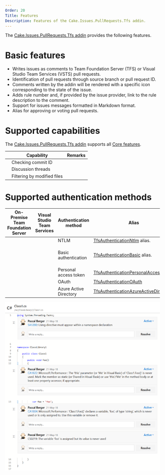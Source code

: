 ```yaml
---
Order: 20
Title: Features
Description: Features of the Cake.Issues.PullRequests.Tfs addin.
---
```

The [Cake.Issues.PullRequests.Tfs addin] provides the following features.

# Basic features

* Writes issues as comments to Team Foundation Server (TFS) or Visual Studio Team Services (VSTS) pull requests.
* Identification of pull requests through source branch or pull request ID.
* Comments written by the addin will be rendered with a specific icon corresponding to the state of the issue.
* Adds rule number and, if provided by the issue provider, link to the rule description to the comment.
* Support for issues messages formatted in Markdown format.
* Alias for approving or voting pull requests.

# Supported capabilities

The [Cake.Issues.PullRequests.Tfs addin] supports all [Core features].

|                                                                    | Capability                     | Remarks                        |
|--------------------------------------------------------------------|--------------------------------|--------------------------------|
| <span class="glyphicon glyphicon-ok" style="color:green"></span>   | Checking commit ID             |                                |
| <span class="glyphicon glyphicon-ok" style="color:green"></span>   | Discussion threads             |                                |
| <span class="glyphicon glyphicon-ok" style="color:green"></span>   | Filtering by modified files    |                                |

# Supported authentication methods

| On-Premise Team Foundation Server                                  | Visual Studio Team Services                                        | Authentication method          | Alias                                   | Remarks                                         |
|--------------------------------------------------------------------|--------------------------------------------------------------------|--------------------------------|-----------------------------------------|-------------------------------------------------|
| <span class="glyphicon glyphicon-ok" style="color:green"></span>   | <span class="glyphicon glyphicon-remove" style="color:red"></span> | NTLM                           | [TfsAuthenticationNtlm] alias.          |                                                 |
| <span class="glyphicon glyphicon-ok" style="color:green"></span>   | <span class="glyphicon glyphicon-remove" style="color:red"></span> | Basic authentication           | [TfsAuthenticationBasic] alias.         | See [Configure TFS to use Basic Authentication] |
| <span class="glyphicon glyphicon-ok" style="color:green"></span>   | <span class="glyphicon glyphicon-ok" style="color:green"></span>   | Personal access token          | [TfsAuthenticationPersonalAccessToken]  |                                                 |
| <span class="glyphicon glyphicon-remove" style="color:red"></span> | <span class="glyphicon glyphicon-ok" style="color:green"></span>   | OAuth                          | [TfsAuthenticationOAuth]                |                                                 |
| <span class="glyphicon glyphicon-remove" style="color:red"></span> | <span class="glyphicon glyphicon-ok" style="color:green"></span>   | Azure Active Directory         | [TfsAuthenticationAzureActiveDirectory] |                                                 |

![Cake.Issues.PullRequests.Tfs](cake.issues.pullrequests.tfs.png "Cake.Issues.PullRequests.Tfs")

[Cake.Issues.PullRequests.Tfs addin]: https://www.nuget.org/packages/Cake.Issues.PullRequests.Tfs
[Core features]: ../../overview/features#supported-core-functionality
[TfsAuthenticationNtlm]: ../../../api/Cake.Issues.PullRequests.Tfs/TfsPullRequestSystemAliases/4E73CD70
[TfsAuthenticationBasic]: ../../../api/Cake.Issues.PullRequests.Tfs/TfsPullRequestSystemAliases/3FA02408
[TfsAuthenticationPersonalAccessToken]: ../../../api/Cake.Issues.PullRequests.Tfs/TfsPullRequestSystemAliases/B7AA9CF6
[TfsAuthenticationOAuth]: ../../../api/Cake.Issues.PullRequests.Tfs/TfsPullRequestSystemAliases/44032AF4
[TfsAuthenticationAzureActiveDirectory]: ../../../api/Cake.Issues.PullRequests.Tfs/TfsPullRequestSystemAliases/6826C541
[Configure TFS to use Basic Authentication]: https://docs.microsoft.com/en-us/vsts/integrate/get-started/auth/tfs-basic-auth?view=vsts#configure-tfs-to-use-basic-authentication

